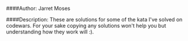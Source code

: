 ####Author: Jarret Moses

####Description: These are solutions for some of the kata I've solved on codewars. For your sake copying any solutions won't help you but understanding how they work will :).